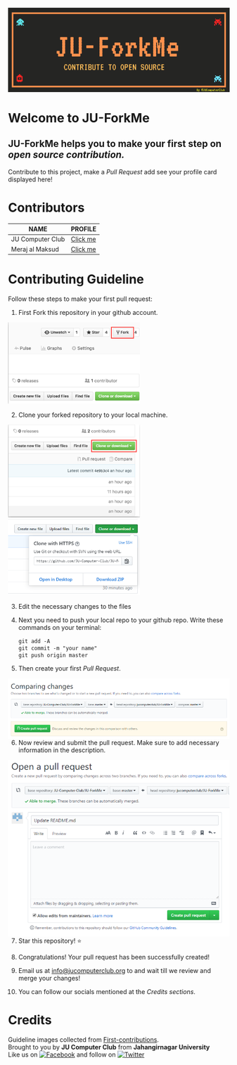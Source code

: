 ![Readme cover](howto/JU-ForkMe.png "JUForkMe Cover")

# Welcome to JU-ForkMe
## **JU-ForkMe** helps you to make your first step on *open source contribution.*
Contribute to this project, make a *Pull Request* add see your profile card displayed here!

# Contributors 

| **NAME**           | **PROFILE**                                                                                   |
|--------------------|-----------------------------------------------------------------------------------------------|
| JU Computer Club | [Click me](Contributors/example.md) |
| Meraj al Maksud | [Click me](Contributors/example2.md) |

#  Contributing Guideline

Follow these steps to make your first pull request:

1. First Fork this repository in your github account.

<img width="300" src="howto/fork.png" alt="fork this repository" />

2. Clone your forked repository to your local machine.

<img width="300" src="howto/clone.png" alt="clone this repository" /><img width="300" src="howto/copy-to-clipboard.png" alt="copy URL to clipboard" />

3. Edit the necessary changes to the files

4. Next you need to push your local repo to your github repo. Write these commands on your terminal:

    ```
    git add -A
    git commit -m "your name"
    git push origin master
    ```
    
5. Then create your first *Pull Request*.

<img style="float: right;" src="howto/compare.png" alt="create a pull request" />

6. Now review and submit the pull request. Make sure to add necessary information in the description.

<img style="float: right;" src="howto/pull-request.png" alt="submit pull request" />

7. Star this repository! :star:

8. Congratulations! Your pull request has been successfully created!

9. Email us at info@jucomputerclub.org to and wait till we review and merge your changes!

10. You can follow our socials mentioned at the *Credits sections*.


# Credits
Guideline images collected from [First-contributions](https://github.com/firstcontributions/first-contributions). <br> 
Brought to you by **JU Computer Club** from **Jahangirnagar University**<br>
Like us on [![Facebook](https://i.imgur.com/fep1WsG.png)](https://www.facebook.com/jucomputerclub) and follow on [![Twitter](https://i.imgur.com/wWzX9uB.png)](https://twitter.com/JUComputerClub)<br>
